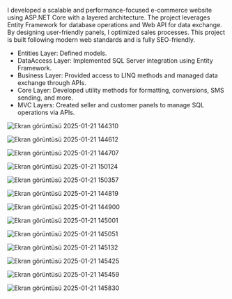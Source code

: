 I developed a scalable and performance-focused e-commerce website using ASP.NET Core with a layered architecture. 
The project leverages Entity Framework for database operations and Web API for data exchange.
By designing user-friendly panels, I optimized sales processes. This project is built following modern web standards and is fully SEO-friendly.
- Entities Layer: Defined models.
- DataAccess Layer: Implemented SQL Server integration using Entity Framework.
- Business Layer: Provided access to LINQ methods and managed data exchange through APIs.
- Core Layer: Developed utility methods for formatting, conversions, SMS sending, and more.
- MVC Layers: Created seller and customer panels to manage SQL operations via APIs.

![Ekran görüntüsü 2025-01-21 144310](https://github.com/user-attachments/assets/0fed48c9-edcc-42d4-befd-5ead068e873a)

![Ekran görüntüsü 2025-01-21 144612](https://github.com/user-attachments/assets/7e9172fd-6800-4832-a3b3-426e9bac2f11)

![Ekran görüntüsü 2025-01-21 144707](https://github.com/user-attachments/assets/8a0e3698-b02a-46bf-b245-2cc21b0a9546)

![Ekran görüntüsü 2025-01-21 150124](https://github.com/user-attachments/assets/071aea1b-bd95-4224-8517-f8b2110303c8)

![Ekran görüntüsü 2025-01-21 150357](https://github.com/user-attachments/assets/443913b3-42c1-4484-8c54-e2b144aa2c45)

![Ekran görüntüsü 2025-01-21 144819](https://github.com/user-attachments/assets/0ac217e2-67cf-4ef6-92cd-051bac432ef7)

![Ekran görüntüsü 2025-01-21 144900](https://github.com/user-attachments/assets/70dc6951-f609-4ed4-98ce-5727afb5e9ff)

![Ekran görüntüsü 2025-01-21 145001](https://github.com/user-attachments/assets/0c1b19de-b755-484f-b75a-87fbfd7a098a)

![Ekran görüntüsü 2025-01-21 145051](https://github.com/user-attachments/assets/72a086a7-8977-47fe-bb09-8eb5802f59e0)

![Ekran görüntüsü 2025-01-21 145132](https://github.com/user-attachments/assets/8bc57fdb-233b-4482-af53-14d02960a596)

![Ekran görüntüsü 2025-01-21 145425](https://github.com/user-attachments/assets/f930e127-2256-4215-8406-392601503ac8)

![Ekran görüntüsü 2025-01-21 145459](https://github.com/user-attachments/assets/976fd21b-b687-4389-8113-52ab22f472c8)

![Ekran görüntüsü 2025-01-21 145830](https://github.com/user-attachments/assets/383fe3e3-1e3b-4784-bb1b-bcb2cfe2ec2a)
